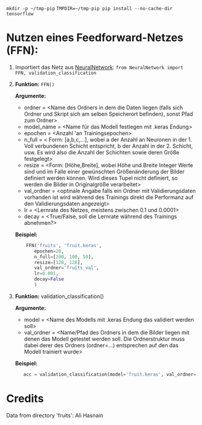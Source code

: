 `mkdir -p ~/tmp-pip`
`TMPDIR=~/tmp-pip pip install --no-cache-dir tensorflow`


# Nutzen eines Feedforward-Netzes (FFN):

  1. Importiert das Netz aus [NeuralNetwork](https://github.com/Tarn017/Klassifizierung_Daten/blob/main/NeuralNetwork.py): `from NeuralNetwork import FFN, validation_classification`
  
  3. **Funktion:** `FFN()`
     
     **Argumente:**  
     -	ordner = <Name des Ordners in dem die Daten liegen (falls sich Ordner und Skript sich am selben Speicherort befinden), sonst Pfad zum Ordner>  
     -	model_name = <Name für das Modell festlegen mit .keras Endung>  
     -	epochen = <Anzahl 'an Trainingsepochen>  
     -	n_full = < Form: [a,b,c,…], wobei a der Anzahl an Neuronen in der 1. Voll verbundenen Schicht entspricht, b der Anzahl in der 2. Schicht, usw. Es wird also die Anzahl der Schichten sowie deren Größe festgelegt>  
     -	resize = <Form: [Höhe,Breite], wobei Höhe und Breite Integer Werte sind und im Falle einer gewünschten Größenänderung der Bilder definiert werden können. Wird dieses Tupel nicht definiert, so werden die Bilder in Originalgröße verarbeitet>  
     -	val_ordner = <optinale Angabe falls ein Ordner mit Validierungsdaten vorhanden ist wird während des Trainings direkt die Performanz auf den Validierungsdaten angezeigt>  
     -	lr = <Lernrate des Netzes, meistens zwischen 0.1 und 0.0001>  
     -	decay = <True/False, soll die Lernrate während des Trainings abnehmen?>

     **Beispiel:**
     ```python
         FFN('fruits', 'fruit.keras',
            epochen=20,
            n_full=[200, 100, 50],
            resize=[128, 128],
            val_ordner='fruits_val',
            lr=0.001,
            decay=False
            )
      ```

  3. **Funktion:** validation_classification()

     **Argumente:**
     -	model = <Name des Modells mit .keras Endung das validiert werden soll>  
     -	val_ordner = <Name/Pfad des Ordners in dem die Bilder liegen mit denen das Modell getestet werden soll. Die Ordnerstruktur muss dabei derer des Ordners (ordner=…) entsprechen auf den das Modell trainiert wurde>  

     **Beispiel:**
     ```python
        acc = validation_classification(model='fruit.keras', val_ordner='fruits_val')
     ```

# Credits

Data from directory 'fruits': Ali Hasnain
